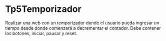 # Tp5Temporizador
Realizar una web con un temporizador donde el usuario pueda ingresar un tiempo desde donde comenzará a decrementar el contador. Debe contener los botones, iniciar, pausar y reset. 

